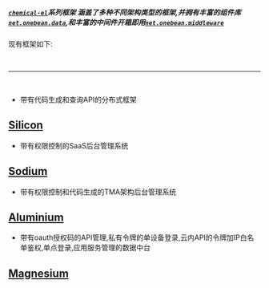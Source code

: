 ##### [`chemical-el`](https://github.com/0nebean/chemical-el)系列框架 涵盖了多种不同架构类型的框架,并拥有丰富的组件库[`net.onebean.data`](https://github.com/0nebean/net.onebean.data),和丰富的中间件开箱即用[`net.onebean.middleware`](https://github.com/0nebean/net.onebean.middleware)
现有框架如下:

<br/>

---

<br/>




* 带有代码生成和查询API的分布式框架
## [Silicon](https://0nebean.github.io/Silicon/) 

* 带有权限控制的SaaS后台管理系统
## [Sodium](https://0nebean.github.io/Sodium/) 

* 带有权限控制和代码生成的TMA架构后台管理系统
## [Aluminium](https://0nebean.github.io/Aluminium/) 

* 带有oauth授权码的API管理,私有令牌的单设备登录,云内API的令牌加IP白名单鉴权,单点登录,应用服务管理的数据中台
## [Magnesium](https://github.com/0nebean/Magnesium) 

